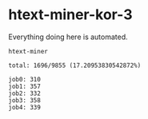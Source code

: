 # htext-miner-kor-3

Everything doing here is automated.

```
htext-miner

total: 1696/9855 (17.20953830542872%)

job0: 310
job1: 357
job2: 332
job3: 358
job4: 339
```